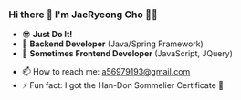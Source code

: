 ### Hi there 👋 I'm JaeRyeong Cho 👩‍💻

- 😎 **Just Do It!**
- 💾 **Backend Developer** (Java/Spring Framework)
- 🤣 **Sometimes Frontend Developer** (JavaScript, JQuery)

<!--
- 🔭 I’m currently working on ...
- 🌱 I’m currently learning ...
- 👯 I’m looking to collaborate on ...
- 🤔 I’m looking for help with ...
- 💬 Ask me about ...
- 😄 Pronouns: ...
-->
- 📫 How to reach me: a56979193@gmail.com
- ⚡ Fun fact: I got the Han-Don Sommelier Certificate 🐷

